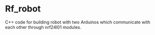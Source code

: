 # Rf_robot
C++ code for building robot with two Arduinos which communicate with each other through nrf24l01 modules.
